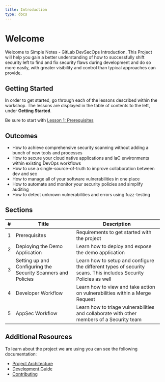 ```yaml
---
title: Introduction
type: docs
---
```


# Welcome

Welcome to Simple Notes - GitLab DevSecOps Introduction. This Project will help you gain a better understanding of how to successfully
shift security left to find and fix security flaws during development and do so more easily, with greater visibility and control than
typical approaches can provide.

## Getting Started

In order to get started, go through each of the lessons described within the workshop. The lessons are displayed in the table of contents to the left, under **Getting Started**.

Be sure to start with [Lesson 1: Prerequisites](./getting_started/lesson_1_prerequisites/)

## Outcomes

- How to achieve comprehensive security scanning without adding a bunch of new tools and processes
- How to secure your cloud native applications and IaC environments within existing DevOps workflows
- How to use a single-source-of-truth to improve collaboration between dev and sec
- How to manage all of your software vulnerabilities in one place
- How to automate and monitor your security policies and simplify auditing
- How to detect unknown vulnerabilities and errors using fuzz-testing

## Sections

| # |     Title     |                Description                   |
| - |---------------|----------------------------------------------|
| 1 | Prerequisites | Requirements to get started with the project |
| 2 | Deploying the Demo Application | Learn how to deploy and expose the demo application |
| 3 | Setting up and Configuring the Security Scanners and Policies | Learn how to setup and configure the different types of security scans. This includes Security Policies as well |
| 4 | Developer Workflow | Learn how to view and take action on vulnerabilities within a Merge Request |
| 5 | AppSec Workflow | Learn how to triage vulnerabilities and collaborate with other members of a Security team |

## Additional Resources

To learn about the project we are using you can see the following documentation:

- [Project Architecture](./documentation/architecture/)
- [Development Guide](./documentation/development_guide/)
- [Contributing](./documentation/contributing/)
